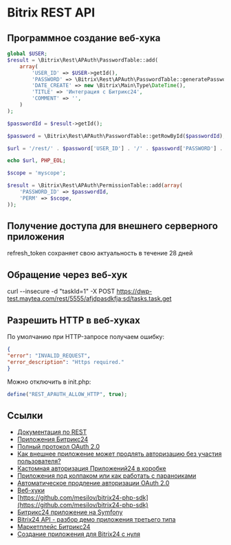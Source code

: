 # Bitrix REST API

## Программное создание веб-хука

```php
global $USER;
$result = \Bitrix\Rest\APAuth\PasswordTable::add(
	array(
		'USER_ID' => $USER->getId(),
		'PASSWORD' => \Bitrix\Rest\APAuth\PasswordTable::generatePassword(),
		'DATE_CREATE' => new \Bitrix\Main\Type\DateTime(),
		'TITLE' => 'Интеграция с Битрикс24',
		'COMMENT' => '',
	)
);

$passwordId = $result->getId();

$password = \Bitrix\Rest\APAuth\PasswordTable::getRowById($passwordId);

$url = '/rest/' . $password['USER_ID'] . '/' . $password['PASSWORD'] . '/module.entity.method';

echo $url, PHP_EOL;

$scope = 'myscope';

$result = \Bitrix\Rest\APAuth\PermissionTable::add(array(
	'PASSWORD_ID' => $passwordId,
	'PERM' => $scope,
));

```

## Получение доступа для внешнего серверного приложения

refresh_token сохраняет свою актуальность в течение 28 дней

## Обращение через веб-хук
curl --insecure -d "taskId=1" -X POST https://dwp-test.maytea.com/rest/5555/afjdpasdkfja;sd/tasks.task.get

## Разрешить HTTP в веб-хуках

По умолчанию при HTTP-запросе получаем ошибку:

```json
{
"error": "INVALID_REQUEST",
"error_description": "Https required."
}
```

Можно отключить в init.php:

```php
define("REST_APAUTH_ALLOW_HTTP", true);
```

## Ссылки
- [Документация по REST](https://dev.1c-bitrix.ru/rest_help/index.php)
- [Приложения Битрикс24](https://dev.1c-bitrix.ru/learning/course/index.php?COURSE_ID=99&INDEX=Y)
- [Полный протокол OAuth 2.0](https://dev.1c-bitrix.ru/learning/course/?COURSE_ID=99&LESSON_ID=2486&LESSON_PATH=8771.5380.5379.2486)
- [Как внешнее приложение может продлять авторизацию без участия пользователя?](https://dev.1c-bitrix.ru/community/blogs/b24_marketplace/8324.php)
- [Кастомная авторизация Приложений24 в коробке](https://dev.1c-bitrix.ru/learning/course/index.php?COURSE_ID=99&CHAPTER_ID=05074&LESSON_PATH=8771.5380.5074)
- [Приложения под колпаком или как работать с параноиками](https://youtu.be/MtTVF9Vf0Wo)
- [Автоматическое продление авторизации OAuth 2.0](https://dev.1c-bitrix.ru/learning/course/?COURSE_ID=99&LESSON_ID=10263)
- [Веб-хуки](https://dev.1c-bitrix.ru/learning/course/index.php?COURSE_ID=99&LESSON_ID=8581)
- [https://github.com/mesilov/bitrix24-php-sdk](https://github.com/mesilov/bitrix24-php-sdk)
- [Битрикс24 приложение на Symfony](https://verstaem.com/bitrix24/cloud-app-on-symfony/)
- [Bitrix24 API - разбор демо приложения третьего типа](http://ekhlakov.blogspot.com/2015/09/bitrix24-api.html)
- [Маркетплейс Битрикс24](https://academy.1c-bitrix.ru/education/index.php?COURSE_ID=88)
- [Создание приложения для Bitrix24 с нуля](https://habr.com/ru/post/459012/)
